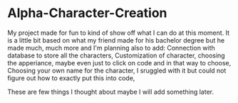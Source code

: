 # Alpha-Character-Creation
My project made for fun to kind of show off what I can do at this moment.
It is a little bit based on what my friend made for his bachelor degree but he made much, much more and I'm planning also to add:
Connection with database to store all the characters,
Customization of character, choosing the apperiance, maybe even just to click on code and in that way to choose,
Choosing your own name for the character, I sruggled with it but could not figure out how to exactly put this into code,

These are few things I thought about maybe I will add something later.

